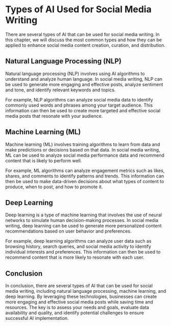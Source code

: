 Types of AI Used for Social Media Writing
==============================================================================================

There are several types of AI that can be used for social media writing. In this chapter, we will discuss the most common types and how they can be applied to enhance social media content creation, curation, and distribution.

Natural Language Processing (NLP)
---------------------------------

Natural language processing (NLP) involves using AI algorithms to understand and analyze human language. In social media writing, NLP can be used to generate more engaging and effective posts, analyze sentiment and tone, and identify relevant keywords and topics.

For example, NLP algorithms can analyze social media data to identify commonly used words and phrases among your target audience. This information can then be used to create more targeted and effective social media posts that resonate with your audience.

Machine Learning (ML)
---------------------

Machine learning (ML) involves training algorithms to learn from data and make predictions or decisions based on that data. In social media writing, ML can be used to analyze social media performance data and recommend content that is likely to perform well.

For example, ML algorithms can analyze engagement metrics such as likes, shares, and comments to identify patterns and trends. This information can then be used to make data-driven decisions about what types of content to produce, when to post, and how to promote it.

Deep Learning
-------------

Deep learning is a type of machine learning that involves the use of neural networks to simulate human decision-making processes. In social media writing, deep learning can be used to generate more personalized content recommendations based on user behavior and preferences.

For example, deep learning algorithms can analyze user data such as browsing history, search queries, and social media activity to identify individual interests and preferences. This information can then be used to recommend content that is more likely to resonate with each user.

Conclusion
----------

In conclusion, there are several types of AI that can be used for social media writing, including natural language processing, machine learning, and deep learning. By leveraging these technologies, businesses can create more engaging and effective social media posts while saving time and resources. The key is to assess your needs and goals, evaluate data availability and quality, and identify potential challenges to ensure successful AI implementation.
